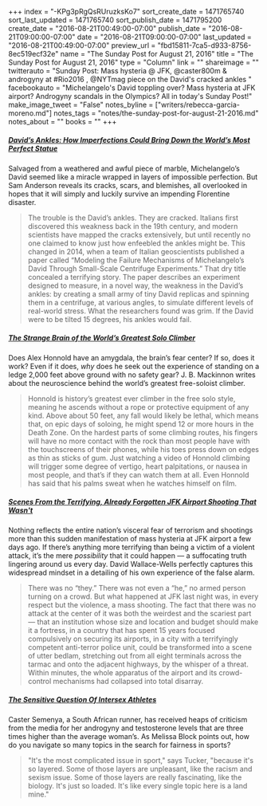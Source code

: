 +++
index = "-KPg3pRgQsRUruzksKo7"
sort_create_date = 1471765740
sort_last_updated = 1471765740
sort_publish_date = 1471795200
create_date = "2016-08-21T00:49:00-07:00"
publish_date = "2016-08-21T09:00:00-07:00"
date = "2016-08-21T09:00:00-07:00"
last_updated = "2016-08-21T00:49:00-07:00"
preview_url = "fbd15811-7ca5-d933-8756-8ec519ecf32e"
name = "The Sunday Post for August 21, 2016"
title = "The Sunday Post for August 21, 2016"
type = "Column"
link = ""
shareimage = ""
twitterauto = "Sunday Post: Mass hysteria @ JFK, @caster800m & androgyny at #Rio2016 , @NYTmag piece on the David's cracked ankles "
facebookauto = "Michelangelo's David toppling over? Mass hysteria at JFK airport? Androgyny scandals in the Olympics? All in today's Sunday Post!"
make_image_tweet = "False"
notes_byline = ["writers/rebecca-garcia-moreno.md"]
notes_tags = "notes/the-sunday-post-for-august-21-2016.md"
notes_about = ""
books = ""
+++
<h5><a href="http://www.nytimes.com/2016/08/21/magazine/davids-ankles-how-imperfections-could-bring-down-the-worlds-most-perfect-statue.html" title="David’s Ankles: How Imperfections Could Bring Down the World’s Most Perfect Statue">David’s Ankles: How Imperfections Could Bring Down the World’s Most Perfect Statue</a></h5>

Salvaged from a weathered and awful piece of marble, Michelangelo’s David seemed like a miracle wrapped in layers of impossible perfection. But Sam Anderson reveals its cracks, scars, and blemishes, all overlooked in hopes that it will simply and luckily survive an impending Florentine disaster. 

<blockquote>
The trouble is the David’s ankles. They are cracked. Italians first discovered this weakness back in the 19th century, and modern scientists have mapped the cracks extensively, but until recently no one claimed to know just how enfeebled the ankles might be. This changed in 2014, when a team of Italian geoscientists published a paper called “Modeling the Failure Mechanisms of Michelangelo’s David Through Small-Scale Centrifuge Experiments.” That dry title concealed a terrifying story. The paper describes an experiment designed to measure, in a novel way, the weakness in the David’s ankles: by creating a small army of tiny David replicas and spinning them in a centrifuge, at various angles, to simulate different levels of real-world stress. What the researchers found was grim. If the David were to be tilted 15 degrees, his ankles would fail.
</blockquote>

<h5><a href="http://nautil.us/issue/39/sport/the-strange-brain-of-the-worlds-greatest-solo-climber" title="The Strange Brain of the World’s Greatest Solo Climber">The Strange Brain of the World’s Greatest Solo Climber</a></h5>

Does Alex Honnold have an amygdala, the brain’s fear center? If so, does it work? Even if it does, _why_ does he seek out the experience of standing on a ledge 2,000 feet above ground with no safety gear? J. B. Mackinnon writes about the neuroscience behind the world’s greatest free-soloist climber. 

<blockquote>
Honnold is history’s greatest ever climber in the free solo style, meaning he ascends without a rope or protective equipment of any kind. Above about 50 feet, any fall would likely be lethal, which means that, on epic days of soloing, he might spend 12 or more hours in the Death Zone. On the hardest parts of some climbing routes, his fingers will have no more contact with the rock than most people have with the touchscreens of their phones, while his toes press down on edges as thin as sticks of gum. Just watching a video of Honnold climbing will trigger some degree of vertigo, heart palpitations, or nausea in most people, and that’s if they can watch them at all. Even Honnold has said that his palms sweat when he watches himself on film.
</blockquote>

<h5><a href="http://nymag.com/daily/intelligencer/2016/08/the-terrifying-jfk-airport-shooting-that-wasnt.html" title="Scenes From the Terrifying, Already Forgotten JFK Airport Shooting That Wasn’t">Scenes From the Terrifying, Already Forgotten JFK Airport Shooting That Wasn't</a></h5>

Nothing reflects the entire nation’s visceral fear of terrorism and shootings more than this sudden manifestation of mass hysteria at JFK airport a few days ago. If there’s anything more terrifying than being a victim of a violent attack, it’s the mere _possibility_ that it could happen — a suffocating truth lingering around us every day. David Wallace-Wells perfectly captures this widespread mindset in a detailing of his own experience of the false alarm.  

<blockquote>
There was no “they.” There was not even a “he,” no armed person turning on a crowd. But what happened at JFK last night was, in every respect but the violence, a mass shooting. The fact that there was no attack at the center of it was both the weirdest and the scariest part — that an institution whose size and location and budget should make it a fortress, in a country that has spent 15 years focused compulsively on securing its airports, in a city with a terrifyingly competent anti-terror police unit, could be transformed into a scene of utter bedlam, stretching out from all eight terminals across the tarmac and onto the adjacent highways, by the whisper of a threat. Within minutes, the whole apparatus of the airport and its crowd-control mechanisms had collapsed into total disarray.
</blockquote> 

<h5><a href="http://www.npr.org/sections/thetorch/2016/08/16/490236620/south-african-star-raises-sensitive-questions-about-intersex-athletes" title="The Sensitive Question Of Intersex Athletes">The Sensitive Question Of Intersex Athletes</a></h5>

Caster Semenya, a South African runner, has received heaps of criticism from the media for her androgyny and testosterone levels that are three times higher than the average woman’s. As Melissa Block points out, how do you navigate so many topics in the search for fairness in sports?

<blockquote>
"It's the most complicated issue in sport," says Tucker, "because it's so layered. Some of those layers are unpleasant, like the racism and sexism issue. Some of those layers are really fascinating, like the biology. It's just so loaded. It's like every single topic here is a land mine."
</blockquote>
